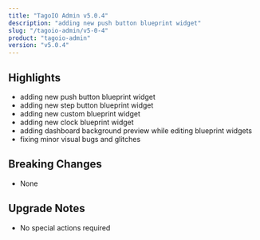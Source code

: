 ```yaml
---
title: "TagoIO Admin v5.0.4"
description: "adding new push button blueprint widget"
slug: "/tagoio-admin/v5-0-4"
product: "tagoio-admin"
version: "v5.0.4"
---
```


## Highlights

- adding new push button blueprint widget
- adding new step button blueprint widget
- adding new custom blueprint widget
- adding new clock blueprint widget
- adding dashboard background preview while editing blueprint widgets
- fixing minor visual bugs and glitches

## Breaking Changes

- None

## Upgrade Notes

- No special actions required
